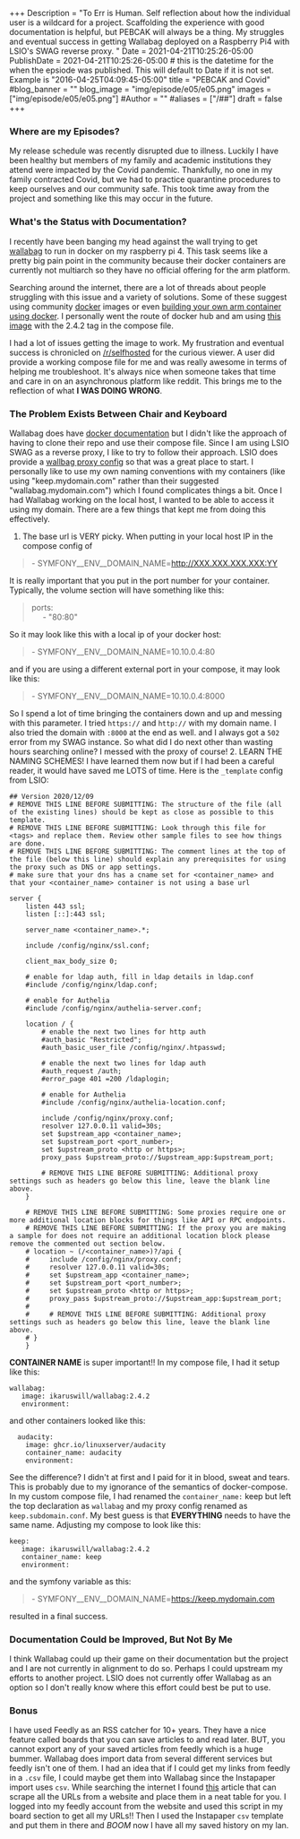 +++
Description = "To Err is Human. Self reflection about how the individual user is a wildcard for a project. Scaffolding the experience with good documentation is helpful, but PEBCAK will always be a thing. My struggles and eventual success in getting Wallabag deployed on a Raspberry Pi4 with LSIO's SWAG reverse proxy.  "
Date = 2021-04-21T10:25:26-05:00
PublishDate = 2021-04-21T10:25:26-05:00 # this is the datetime for the when the epsiode was published. This will default to Date if it is not set. Example is "2016-04-25T04:09:45-05:00"
title = "PEBCAK and Covid"
#blog_banner = ""
blog_image = "img/episode/e05/e05.png"
images = ["img/episode/e05/e05.png"]
#Author = ""
#aliases = ["/##"]
draft = false
+++
### Where are my Episodes?
My release schedule was recently disrupted due to illness. Luckily I have been healthy but members of my family and academic institutions they attend were impacted by the Covid pandemic. Thankfully, no one in my family contracted Covid, but we had to practice quarantine procedures to keep ourselves and our community safe. This took time away from the project and something like this may occur in the future.

### What's the Status with Documentation?
I recently have been banging my head against the wall trying to get [wallabag](https://wallabag.org) to run in docker on my raspberry pi 4. This task seems like a pretty big pain point in the community because their docker containers are currently not multiarch so they have no official offering for the arm platform.

Searching around the internet, there are a lot of threads about people struggling with this issue and a variety of solutions. Some of these suggest using community [docker](https://hub.docker.com/search?q=wallabag&type=image&architecture=arm%2Carm64) images or even [building your own arm container using docker](https://i.imgur.com/ckW4npo.png). I personally went the route of docker hub and am using [this image](https://hub.docker.com/r/ikaruswill/wallabag) with the 2.4.2 tag in the compose file.

I had a lot of issues getting the image to work. My frustration and eventual success is chronicled on [/r/selfhosted]() for the curious viewer. A user did provide a working compose file for me and was really awesome in terms of helping me troubleshoot. It's always nice when someone takes that time and care in on an asynchronous platform like reddit. This brings me to the reflection of what **I WAS DOING WRONG**.

### The Problem Exists Between Chair and Keyboard
Wallabag does have [docker documentation](https://doc.wallabag.org/en/developer/docker.html) but I didn't like the approach of having to clone their repo and use their compose file. Since I am using LSIO SWAG as a reverse proxy, I like to try to follow their approach. LSIO does provide a [wallbag proxy config](https://github.com/linuxserver/reverse-proxy-confs/blob/master/wallabag.subdomain.conf.sample) so that was a great place to start. I personally like to use my own naming conventions with my containers (like using "keep.mydomain.com" rather than their suggested "wallabag.mydomain.com") which I found complicates things a bit.
Once I had Wallabag working on the local host, I wanted to be able to access it using my domain. There are a few things that kept me from doing this effectively. 
1. The base url is VERY picky. When putting in your local host IP in the compose config of 

> \- SYMFONY__ENV__DOMAIN_NAME=http://XXX.XXX.XXX.XXX:YY

It is really important that you put in the port number for your container. Typically, the volume section will have something like this:

>ports:     
>&nbsp; &nbsp; &nbsp;\- "80:80"
 
 So it may look like this with a local ip of your docker host:
 > \- SYMFONY__ENV__DOMAIN_NAME=10.10.0.4:80

and if you are using a different external port in your compose, it may look like this:

 > \- SYMFONY__ENV__DOMAIN_NAME=10.10.0.4:8000

So I spend a lot of time bringing the containers down and up and messing with this parameter. I tried `https://` and `http://` with my domain name. I also tried the domain with `:8000` at the end as well. and I always got a `502` error from my SWAG instance. So what did I do next other than wasting hours searching online? I messed with the proxy of course!
2. LEARN THE NAMING SCHEMES! I have learned them now but if I had been a careful reader, it would have saved me LOTS of time. Here is the `_template` config from LSIO:
```
## Version 2020/12/09
# REMOVE THIS LINE BEFORE SUBMITTING: The structure of the file (all of the existing lines) should be kept as close as possible to this template.
# REMOVE THIS LINE BEFORE SUBMITTING: Look through this file for <tags> and replace them. Review other sample files to see how things are done.
# REMOVE THIS LINE BEFORE SUBMITTING: The comment lines at the top of the file (below this line) should explain any prerequisites for using the proxy such as DNS or app settings.
# make sure that your dns has a cname set for <container_name> and that your <container_name> container is not using a base url

server {
    listen 443 ssl;
    listen [::]:443 ssl;

    server_name <container_name>.*;

    include /config/nginx/ssl.conf;

    client_max_body_size 0;

    # enable for ldap auth, fill in ldap details in ldap.conf
    #include /config/nginx/ldap.conf;

    # enable for Authelia
    #include /config/nginx/authelia-server.conf;

    location / {
        # enable the next two lines for http auth
        #auth_basic "Restricted";
        #auth_basic_user_file /config/nginx/.htpasswd;

        # enable the next two lines for ldap auth
        #auth_request /auth;
        #error_page 401 =200 /ldaplogin;

        # enable for Authelia
        #include /config/nginx/authelia-location.conf;

        include /config/nginx/proxy.conf;
        resolver 127.0.0.11 valid=30s;
        set $upstream_app <container_name>;
        set $upstream_port <port_number>;
        set $upstream_proto <http or https>;
        proxy_pass $upstream_proto://$upstream_app:$upstream_port;

        # REMOVE THIS LINE BEFORE SUBMITTING: Additional proxy settings such as headers go below this line, leave the blank line above.
    }

    # REMOVE THIS LINE BEFORE SUBMITTING: Some proxies require one or more additional location blocks for things like API or RPC endpoints.
    # REMOVE THIS LINE BEFORE SUBMITTING: If the proxy you are making a sample for does not require an additional location block please remove the commented out section below.
    # location ~ (/<container_name>)?/api {
    #     include /config/nginx/proxy.conf;
    #     resolver 127.0.0.11 valid=30s;
    #     set $upstream_app <container_name>;
    #     set $upstream_port <port_number>;
    #     set $upstream_proto <http or https>;
    #     proxy_pass $upstream_proto://$upstream_app:$upstream_port;
    #
    #     # REMOVE THIS LINE BEFORE SUBMITTING: Additional proxy settings such as headers go below this line, leave the blank line above.
    # }
    }
 ```
 **CONTAINER NAME** is super important!! In my compose file, I had it setup like this:

``` 
wallabag:
   image: ikaruswill/wallabag:2.4.2
   environment:
```
and other containers looked like this:
```
  audacity:
    image: ghcr.io/linuxserver/audacity
    container_name: audacity
    environment:
```
See the difference? I didn't at first and I paid for it in blood, sweat and tears. This is probably due to my ignorance of the semantics of docker-compose. In my custom compose file, I had renamed the `container_name:` keep but left the top declaration as `wallabag` and my proxy config renamed as `keep.subdomain.conf`. My best guess is that **EVERYTHING** needs to have the same name. Adjusting my compose to look like this: 
```
keep:
   image: ikaruswill/wallabag:2.4.2
   container_name: keep
   environment:
```
and the symfony variable as this:
 > \- SYMFONY__ENV__DOMAIN_NAME=https://keep.mydomain.com

resulted in a final success.

### Documentation Could be Improved, But Not By Me
I think Wallabag could up their game on their documentation but the project and I are not currently in alignment to do so. Perhaps I could upstream my efforts to another project. LSIO does not currently offer Wallabag as an option so I don't really know where this effort could best be put to use.

### Bonus
I have used Feedly as an RSS catcher for 10+ years. They have a nice feature called boards that you can save articles to and read later. BUT, you cannot export any of your saved articles from feedly which is a huge bummer. Wallabag does import data from several different services but feedly isn't one of them. I had an idea that if I could get my links from feedly in a `.csv` file, I could maybe get them into Wallabag since the Instapaper import uses `csv`. While searching the internet I found [this](https://towardsdatascience.com/quickly-extract-all-links-from-a-web-page-using-javascript-and-the-browser-console-49bb6f48127b) article that can scrape all the URLs from a website and place them in a neat table for you. I logged into my feedly account from the website and used this script in my board section to get all my URLs!! Then I used the Instapaper `csv` template and put them in there and *BOOM* now I have all my saved history on my lan.